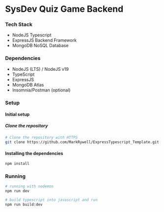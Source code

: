 # SysDev Quiz Game Backend

### Tech Stack
* NodeJS Typescript
* ExpressJS Backend Framework
* MongoDB NoSQL Database

### Dependencies
* NodeJS (LTS) / NodeJS v19
* TypeScript
* ExpressJS
* MongoDB Atlas
* Insomnia/Postman (optional)

### Setup
#### Initial setup
##### Clone the repository
```bash
# Clone the repository with HTTPS
git clone https://github.com/MarkRywell/ExpressTypescript_Template.git
```

#### Installing the dependencies
```bash
npm install
```

### Running
```bash
# running with nodemon
npm run dev
```

```bash
# build typescript into javascript and run
npm run build:dev
```
